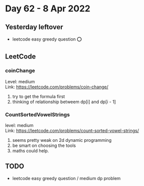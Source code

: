 # Day 62 - 8 Apr 2022

## Yesterday leftover
* leetcode easy greedy question ⭕

## LeetCode
### coinChange 
Level: medium   
Link: https://leetcode.com/problems/coin-change/
1. try to get the formula first
2. thinking of relationship betweem dp[i] and dp[i - 1]

### CountSortedVowelStrings
level: medium  
Link: https://leetcode.com/problems/count-sorted-vowel-strings/  
1. seems pretty weak on 2d dynamic programming
2. be smart on choosing the tools
3. maths could help.

## TODO
* leetcode easy greedy question / medium dp problem 